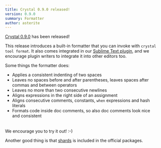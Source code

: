 ```yaml
---
title: Crystal 0.9.0 released!
version: 0.9.0
summary: Formatter
author: asterite
---
```


[Crystal 0.9.0](https://github.com/crystal-lang/crystal/releases/tag/0.9.0) has been released!

This release introduces a built-in formatter that you can invoke with `crystal tool format`.
It also comes integrated in our [Sublime Text plugin](https://github.com/crystal-lang/sublime-crystal),
and we encourage plugin writers to integrate it into other editors too.

Some things the formatter does:

<ul class="goals" style="padding-bottom:20px">
  <li>Applies a consistent indenting of two spaces</li>
  <li>Leaves no spaces before and after parentheses, leaves spaces after commas and between operators</li>
  <li>Leaves no more than two consecutive newlines</li>
  <li>Aligns expressions in the right side of an assignment</li>
  <li>Aligns consecutive comments, constants, <code>when</code> expressions and hash literals</li>
  <li>Formats code inside doc comments, so also doc comments look nice and consistent</li>
</ul>

We encourage you to try it out! :-)

Another good thing is that [shards](https://github.com/ysbaddaden/shards) is included
in the official packages.
